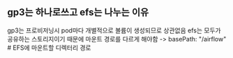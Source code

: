 ## gp3는 하나로쓰고 efs는 나누는 이유
gp3는 프로비저닝시 pod마다 개별적으로 볼륨이 생성되므로 상관없음
efs는 모두가 공유하는 스토리지이기 때문에 마운트 경로를 다르게 해야함
-> basePath: "/airflow" # EFS에 마운트할 디렉터리 경로
